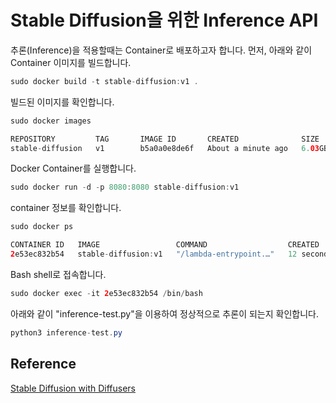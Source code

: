 # Stable Diffusion을 위한 Inference API 

추론(Inference)을 적용할때는 Container로 배포하고자 합니다. 먼저, 아래와 같이 Container 이미지를 빌드합니다.

```java
sudo docker build -t stable-diffusion:v1 .
```

빌드된 이미지를 확인합니다. 

```java
sudo docker images

REPOSITORY         TAG       IMAGE ID       CREATED              SIZE
stable-diffusion   v1        b5a0a0e8de6f   About a minute ago   6.03GB
```

Docker Container를 실행합니다. 

```java
sudo docker run -d -p 8080:8080 stable-diffusion:v1
```

container 정보를 확인합니다. 

```java
sudo docker ps

CONTAINER ID   IMAGE                 COMMAND                  CREATED          STATUS          PORTS                                       NAMES
2e53ec832b54   stable-diffusion:v1   "/lambda-entrypoint.…"   12 seconds ago   Up 12 seconds   0.0.0.0:8080->8080/tcp, :::8080->8080/tcp   vibrant_rosalind
```

Bash shell로 접속합니다.

```java
sudo docker exec -it 2e53ec832b54 /bin/bash
```

아래와 같이 "inference-test.py"을 이용하여 정상적으로 추론이 되는지 확인합니다.

```java
python3 inference-test.py 
```

## Reference 

[Stable Diffusion with Diffusers](https://huggingface.co/blog/stable_diffusion)
